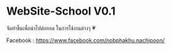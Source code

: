 # WebSite-School V0.1

จัดทำขึ้นเพื่อนำไปต่อยอด ในการใช้งานต่างๆ 💗



Facebook : https://www.facebook.com/nobphakhu.nachipoon/
